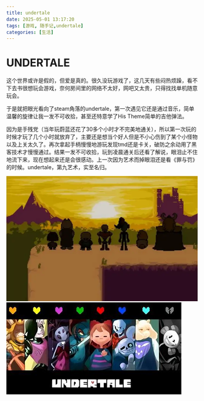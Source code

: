 ```yaml
---
title: undertale
date: 2025-05-01 13:17:20
tags: [游戏, 随手记,undertale]
categories: [生活]
---
```


# UNDERTALE

​	这个世界或许是假的，但爱是真的。很久没玩游戏了，这几天有些闷热烦躁，看不下去书很想玩会游戏，奈何房间里的网络不太好，网吧又太贵，只得找找单机随意玩会。

​	于是就把眼光看向了steam角落的undertale，第一次遇见它还是通过音乐，简单温馨的旋律让我一发不可收拾，甚至还特意学了His Theme简单的吉他弹法。

​	因为是手残党（当年玩蔚蓝还花了30多个小时才不完美地通关），所以第一次玩的时候才玩了几个小时就放弃了，主要还是想当个好人但是不小心伤到了某个小怪物以及上关太久了。再次拿起手柄慢慢地游玩发现tmd还是卡关，破防之余动用了黑客技术才慢慢通过。结果一发不可收拾，玩到凌晨通关后还看了解说，眼泪止不住地流下来，现在想起来还是会很感动。上一次因为艺术而掉眼泪还是看《罪与罚》的时候。undertale，第九艺术，实至名归。

![](../images/games/undertale/1.png)![](../images/games/undertale/2.jpg)
